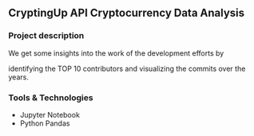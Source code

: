 ## CryptingUp API Cryptocurrency Data Analysis

### Project description
 We get some insights into the work of the development efforts by

identifying the TOP 10 contributors and
visualizing the commits over the years.

### Tools & Technologies 

+ Jupyter Notebook
+ Python Pandas
